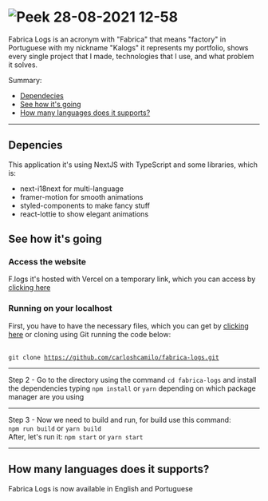 # ![Peek 28-08-2021 12-58](https://user-images.githubusercontent.com/68122899/131223717-7753641b-8799-45a4-b114-484857eed2fe.gif)

Fabrica Logs is an acronym with "Fabrica" that means "factory" in Portuguese with my nickname "Kalogs" it represents my portfolio, shows every single project that I made, technologies that I use, and what problem it solves.

Summary:
<ul>
  <li><a href="#dependecies">Dependecies</a></li>
  <li><a href="#how-its-going">See how it's going</a></li>
  <li><a href="#languages">How many languages does it supports?</a></li>
</ul>

<hr>

<h2 id="dependecies"> Depencies </h2>
This application it's using NextJS with TypeScript and some libraries, which is:

+ next-i18next for multi-language
+ framer-motion for smooth animations
+ styled-components to make fancy stuff
+ react-lottie to show elegant animations

<h2 id="how-its-going"> See how it's going </h2>

### Access the website
F.logs it's hosted with Vercel on a temporary link, which you can access by <a href="https://fabrica-logs-sepia.vercel.app" target="_blank">clicking here</a>

### Running on your localhost

First, you have to have the necessary files, which you can get by <a href="https://github.com/carloshcamilo/fabrica-logs/archive/refs/heads/main.zip">clicking here</a> or cloning using Git running the code below:
<br>
<br>
<code>
  git clone https://github.com/carloshcamilo/fabrica-logs.git
</code>
<hr>
Step 2 - Go to the directory using the command <code>cd fabrica-logs</code> and install the dependencies typing <code>npm install</code> or <code>yarn</code> depending on which package manager are you using
<hr>
Step 3 - Now we need to build and run, for build use this command: <br>
<span><code>npm run build</code> or <code>yarn build</code></span>
<br>
After, let's run it: <span><code>npm start</code> or <code>yarn start</code></span>
<hr>

<h2 id="languages"> How many languages does it supports?</h2>
  
Fabrica Logs is now available in English and Portuguese
